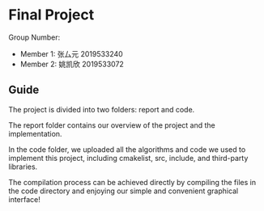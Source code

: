 # Final Project

Group Number:
* Member 1: 张厶元 2019533240
* Member 2: 姚凯欣 2019533072

## Guide

The project is divided into two folders: report and code.

The report folder contains our overview of the project and the implementation.

In the code folder, we uploaded all the algorithms and code we used to implement this project, including cmakelist, src, include, and third-party libraries.

The compilation process can be achieved directly by compiling the files in the code directory and enjoying our simple and convenient graphical interface!